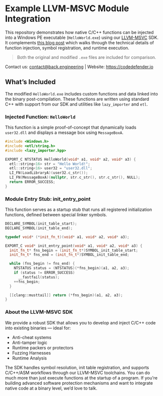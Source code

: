 # Example LLVM-MSVC Module Integration

This repository demonstrates how native C/C++ functions can be injected into a Windows PE executable (`HelloWorld.exe`) using our [LLVM-MSVC](https://github.com/backengineering/llvm-msvc) SDK. It complements [this blog post](#) which walks through the technical details of function injection, symbol registration, and runtime execution.

> Both the original and modified `.exe` files are included for comparison.

Contact us: contact@back.engineering |
Website: https://codedefender.io

## What’s Included

The modified `HelloWorld.exe` includes custom functions and data linked into the binary post-compilation. These functions are written using standard C++ with support from our SDK and utilities like `lazy_importer` and `etl`.

### Injected Function: `HelloWorld`

This function is a simple proof-of-concept that dynamically loads `user32.dll` and displays a message box using `MessageBoxA`.

```cpp
#include <Windows.h>
#include <etl/string.h>
#include <lazy_importer.hpp>

EXPORT_C NTSTATUS HelloWorld(void* a1, void* a2, void* a3) {
  etl::string<16> str = "Hello World!";
  etl::string<16> user32 = "user32.dll";
  LI_FN(LoadLibraryA)(user32.c_str());
  LI_FN(MessageBoxA)(nullptr, str.c_str(), str.c_str(), NULL);
  return ERROR_SUCCESS;
}
```

### Module Entry Stub: init_entry_point

This function serves as a startup stub that runs all registered initialization functions, defined between special linker symbols.

```cpp
DECLARE_SYMBOL(init_table_start);
DECLARE_SYMBOL(init_table_end);

typedef void* (*init_fn_t)(void* a1, void* a2, void* a3);

EXPORT_C void* init_entry_point(void* a1, void* a2, void* a3) {
  init_fn_t* fns_begin = (init_fn_t*)SYMBOL_init_table_start;
  init_fn_t* fns_end = (init_fn_t*)SYMBOL_init_table_end;

  while (fns_begin != fns_end) {
    NTSTATUS status = (NTSTATUS)(*fns_begin)(a1, a2, a3);
    if (status != ERROR_SUCCESS)
      __fastfail(status);
    ++fns_begin;
  }

  [[clang::musttail]] return (*fns_begin)(a1, a2, a3);
}
```

### About the LLVM-MSVC SDK

We provide a robust SDK that allows you to develop and inject C/C++ code into existing binaries — ideal for:

- Anti-cheat systems
- Anti-tamper logic
- Runtime packers or protectors
- Fuzzing Harnesses
- Runtime Analysis

The SDK handles symbol resolution, init table registration, and supports C/C++/ASM workflows through our LLVM-MSVC toolchains. You can do much more than just execute functions at the startup of a program. If you're building advanced software protection mechanisms and want to integrate native code at a binary level, we’d love to talk.